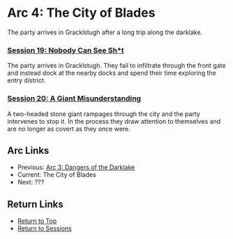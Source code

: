 # Arc 4: The City of Blades
The party arrives in Gracklstugh after a long trip along the darklake.

### [Session 19: Nobody Can See Sh\*t](session19-2021-05-19.md)
The party arrives in Gracklstugh. They fail to infiltrate through the
front gate and instead dock at the nearby docks and spend their time
exploring the entry district.

### [Session 20: A Giant Misunderstanding](session20-2021-06-09.md)
A two-headed stone giant rampages through the city and the party
intervenes to stop it. In the process they draw attention to themselves
and are no longer as covert as they once were.

## Arc Links
* Previous: [Arc 3: Dangers of the Darklake](../arc03/info.md)
* Current: The City of Blades
* Next: ???

## Return Links
* [Return to Top](../../README.md)
* [Return to Sessions](../info.md)
